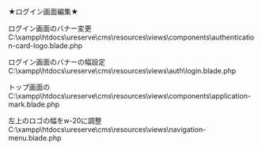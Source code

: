 ★ログイン画面編集★

ログイン画面のバナー変更
C:\xampp\htdocs\ureserve\cms\resources\views\components\authentication-card-logo.blade.php

ログイン画面のバナーの幅設定
C:\xampp\htdocs\ureserve\cms\resources\views\auth\login.blade.php

トップ画面の
C:\xampp\htdocs\ureserve\cms\resources\views\components\application-mark.blade.php

左上のロゴ<!-- Logo -->の幅をw-20に調整
C:\xampp\htdocs\ureserve\cms\resources\views\navigation-menu.blade.php
